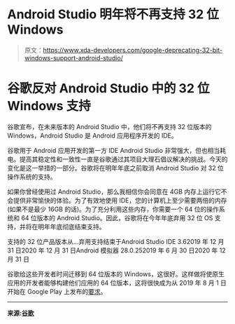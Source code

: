 # Android Studio 明年将不再支持 32 位 Windows

> 原文：<https://www.xda-developers.com/google-deprecating-32-bit-windows-support-android-studio/>

# 谷歌反对 Android Studio 中的 32 位 Windows 支持

谷歌宣布，在未来版本的 Android Studio 中，他们将不再支持 32 位版本的 Windows，Android Studio 是 Android 应用程序开发的 IDE。

谷歌用于 Android 应用开发的第一方 IDE Android Studio 非常强大，但也相当耗电。提高其稳定性和一致性一直是谷歌通过其项目大理石倡议解决的挑战。今天的变化是这一举措的一部分。谷歌将在明年年底之前取消 Android Studio 对 32 位操作系统的支持。

如果你曾经使用过 Android Studio，那么我相信你会同意在 4GB 内存上运行它不会提供非常愉快的体验。为了有效地使用 IDE，您的计算机上至少需要两倍的内存(如果不是最少 16GB 的话)。为了充分利用这些内存，你需要一个 64 位的操作系统和 64 位版本的 Android Studio。因此，谷歌将在今年年底弃用 32 位 OS 支持，并将在明年年底彻底结束支持。

支持的 32 位产品版本从…弃用支持结束于Android Studio IDE 3.62019 年 12 月 31 日2020 年 12 月 31 日Android 模拟器 28.0.252019 年 6 月 30 日2020 年 12 月 31 日

谷歌给这些开发者时间迁移到 64 位版本的 Windows，这很好。这样做将使原生应用的开发者能够构建他们应用的 64 位版本，这将很快成为从 2019 年 8 月 1 日开始在 Google Play 上发布的[要求](https://www.xda-developers.com/google-play-stop-serving-native-apps-without-64-bit-cpu-support/)。

* * *

**来源:[谷歌](https://android-developers.googleblog.com/2019/06/moving-android-studio-and-android.html)**